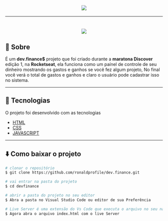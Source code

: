 <h1 align="center">
    <img 
        src="https://ik.imagekit.io/gczsuhmv3/logo_DFcFTf8-A.svg">
</h1>

---

<h1 align="center"><img src="https://ik.imagekit.io/gczsuhmv3/dev.finance_S35R5VYR2a.png"></h1>


## 👀 Sobre

É um **dev.finance$** projeto que foi criado durante a **maratona Discover** edição 1, na **Rocketseat**, ela funciona como um paínel de controle de seu dinheiro mostrando os gastos e ganhos se você fez algum projeto, No final você verá o total de gastos e ganhos e claro o usuário pode cadastrar isso no sistema.

---
## 🚀 Tecnologias

O projeto foi desenvolvido com as tecnologias

- [HTML](https://https://developer.mozilla.org/pt-BR/docs/Web/HTML) 
- [CSS](https://developer.mozilla.org/pt-BR/docs/Web/CSS)
- [JAVASCRIPT](https://developer.mozilla.org/pt-BR/docs/Web/JavaScript)

---
## ⬇️ Como baixar o projeto

```bash
# clonar o repositório
$ git clone https://github.com/ronaldprofile/dev.finance.git

# vai entrar na pasta do projeto
$ cd devfinance

# abrir a pasta do projeto no seu editor
$ Abra a pasta no Visual Studio Code ou editor de sua Preferência

# Live Server é uma extensão do Vs Code que executa o arquivo no seu navegador
$ Agora abra o arquivo index.html com o live Server
```